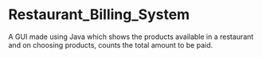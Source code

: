 # Restaurant_Billing_System
A GUI made using Java which shows the products available in a restaurant and on choosing products, counts the total amount to be paid. 
